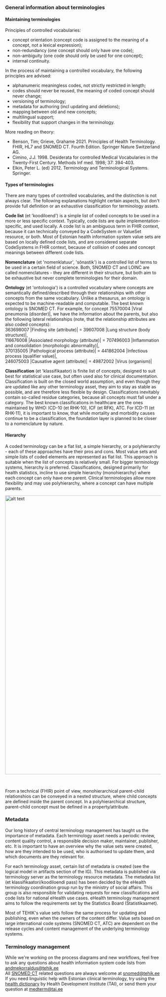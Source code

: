 ### General information about terminologies

#### Maintaining terminologies
  
Principles of controlled vocabularies:
- concept orientation (concept code is assigned to the meaning of a concept, not a lexical expression);
- non-redundancy (one concept should only have one code); 
- non-ambiguity (one code should only be used for one concept);
- internal continuity.

In the process of maintaining a controlled vocabulary, the following principles are advised:
- alphanumeric meaningless codes, not strictly restricted in length;
- codes should never be reused, the meaning of coded concept should never change;
- versioning of terminology;
- metadata for authoring (incl updating and deletions);
- mapping between old and new concepts;
- multilingual support;
- flexibility that support changes in the terminology.

More reading on theory:
- Benson, Tim; Grieve, Grahame 2021. Principles of Health Terminology. FHIR, HL7 and SNOMED CT. Fourth Edition. Springer Nature Switzerland AG.
- Cimino, J.J. 1998. Desiderata for controlled Medical Vocabularies in the Twenty-First Century. Methods Inf med. 1998; 37: 394-403. 
- Elkin, Peter L. (ed) 2012. Terminology and Terminological Systems. Springer.

#### Types of terminologies

There are many types of controlled vocabularies, and the distinction is not always clear. The following explanations highlight certain aspects, but don't provide full definition or an exhaustive classification for terminology assets.

**Code list** (et 'koodiloend') is a simple list of coded concepts to be used in a more or less specific context. Typically, code lists are quite implementation-specific, and used locally. A code list is an ambiguous term in FHIR context, because it can technically conveyed by a CodeSystem or ValueSet resource, or both. Most of Estonian health information system value sets are based on locally defined code lists, and are considered separate CodeSystems in FHIR context, because of collision of codes and concept meanings between different code lists.

**Nomenclature** (et 'nomenklatuur', 'sõnastik') is a controlled list of terms to be used in a certain field of science. Both, SNOMED CT and LOINC are called nomenclatures - they are different in their structure, but both aim to be exhaustive but never complete terminologies for their domain.

**Ontology** (et 'ontoloogia') is a controlled vocabulary where concepts are semantically defined/described through their relationships with other concepts from the same vocabulary. Unlike a thesaurus, an ontology is expected to be machine-readable and computable. The best known ontology is SNOMED CT. For example, for concept 75570004 |Viral pneumonia (disorder)|, we have the information about the parents, but also the following lateral relationships (note, that the relationship attributes are also coded concepts):  
 363698007 |Finding site (attribute)| = 39607008 |Lung structure (body structure)|,   
 116676008 |Associated morphology (attribute)| = 707496003 |Inflammation and consolidation (morphologic abnormality)|,  
 370135005 |Pathological process (attribute)| = 441862004 |Infectious process (qualifier value)|,  
 246075003 |Causative agent (attribute)| = 49872002 |Virus (organism)|  

**Classification** (et 'klassifikaator) is finite list of concepts, designed to suit best for statistical use case, but often used also for clinical documentation. Classification is built on the closed world assumption, and even though they are updated like any other terminology asset, they aim to stay as stable as possible, and are therefore less flexible by design. Classifications inevitably contain so-called residue categories, because all concepts must fall under a category. The best known classifications in healthcare are the ones maintained by WHO: ICD-10 (et RHK-10), ICF (et RFK), ATC. For ICD-11 (et RHK-11), it is important to know, that while mortality and morbidity causes continue to be a classification, the foundation layer is planned to be closer to a nomenclature by nature.

#### Hierarchy

A coded terminology can be a flat list, a simple hierarchy, or a polyhierarchy - each of these approaches have their pros and cons. Most value sets and simple lists of coded elements are represented as flat list. This approach is suitable when the list of concepts is relatively small.
For bigger terminology systems, hierarchy is preferred. Classifications, designed primarily for health statistics, incline to use simple hierarchy (monohierarchy) where each concept can only have one parent. Clinical terminologies allow more flexibility and may use polyhierarchy, where a concept can have multiple parents.

<p> <img src="codesystem-hierarchy.png" alt="alt text" width="900"/> </p>
<br clear="all"/>

From a technical (FHIR) point of view, monohierarchical parent-child relationshios can be conveyed in a nested structure, where child concepts are defined inside the parent concept. In a polyhierarchical structure, parent-child concept must be defined in a property/attribute.


### Metadata
Our long history of central terminology management has taught us the importance of metadata. Each terminology asset needs a periodic review, content quality control, a responsible decision maker, maintainer, publisher, etc. It is important to have an overview why the value sets were created, how are they intended to be used, who is authorised to update them, and which documents are they relevant for. 

For each terminology asset, certain list of metadata is created (see the logical model in artifacts section of the IG). This metadata is published via terminology server as the terminology resource metadata. The metadata list (et klassifikaatori/koodiloendi pass) has been decided by the eHealth terminology coordination group run by the ministry of social affairs. This group is also responsible for validating requests for new classifications and code lists for national eHealth use cases. eHealth terminology management aims to follow the requirements set by the Statistics Board (Statistikaamet).

Most of TEHIK's value sets follow the same process for updating and publishing, even when the owners of the content differ. Value sets based on large international code systems (SNOMED CT, ATC) are dependent on the release cycles and content management of the underlying terminology systems. 

### Terminology management

While we're working on the process diagrams and new workflows, feel free to ask any questions about health information system code lists from andmekorraldus@tehik.ee  
All [SNOMED CT](https://browser.ihtsdotools.org/?) related questions are always welcome at snomed@tehik.ee  
If you need linguistic help with Estonian clinical terminology, try using the [health dictionary](https://tervisesonastik.tai.ee/) by Health Development Institute (TAI), or send them your question at medterm@tai.ee  

